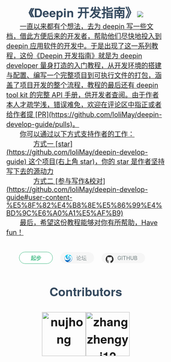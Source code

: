 <h1 class="title">《Deepin 开发指南》<a href="https://github.com/loliMay/deepin-develop-guide"><img src="https://img.shields.io/github/stars/loliMay/deepin-develop-guide.svg?style=social"/></h1><p class="intro">一直以来都有个想法，去为 deepin 写一些文档，借此方便后来的开发者，帮助他们尽快地投入到 deepin 应用软件的开发中。于是出现了这一系列教程，这份《Deepin 开发指南》就是为 deepin developer 量身打造的入门教程，从开发环境的搭建与配置、编写一个完整项目到可执行文件的打包，涵盖了项目开发的整个流程，教程的最后还有 deepin tool kit 的完整 API 手册，供开发者查阅。由于作者本人才疏学浅，错误难免，欢迎在评论区中指正或者给作者提 [PR](https://github.com/loliMay/deepin-develop-guide/pulls)。</p><p class="intro">你可以通过以下方式支持作者的工作：<p class="intro indent">方式一 [star](https://github.com/loliMay/deepin-develop-guide) 这个项目(右上角 star)，你的 star 是作者坚持写下去的源动力</p><p class="intro indent">方式二 [参与写作&校对](https://github.com/loliMay/deepin-develop-guide#user-content-%E5%8F%82%E4%B8%8E%E5%86%99%E4%BD%9C%E6%A0%A1%E5%AF%B9)</p><p class="intro">最后，希望这份教程能够对你有所帮助，Have fun！</p><div class="button-box"><a href="intro/start.html"><div class="homepage-button">起步</div></a><a id="forum-button" href="https://bbs.deepin.org/forum.php?mod=viewthread&tid=167205" target="_blank"><div class="icon-button"><svg version="1.1" id="Layer_1" xmlns="http://www.w3.org/2000/svg" xmlns:xlink="http://www.w3.org/1999/xlink" x="0px" y="0px" width="128px" viewBox="0 0 128 128" enable-background="new 0 0 128 128" xml:space="preserve">  <image id="image0" x="0" y="0"
    xlink:href="data:image/png;base64,iVBORw0KGgoAAAANSUhEUgAAAIAAAACACAYAAADDPmHLAAAABGdBTUEAALGPC/xhBQAAACBjSFJN
AAB6JgAAgIQAAPoAAACA6AAAdTAAAOpgAAA6mAAAF3CculE8AAAABmJLR0QA/wD/AP+gvaeTAAAg
lElEQVR42u1deXRTx7n/jXZLsuQd7whssMGUfQ0hkBACBBJoCIQAAZIWSpbXHPJoXtOkD2gfaV9K
m9c0bcgOKWlooQESwpYFnABhLRgMtrENxja28a7NlmXpzvtD2JZ0r6Qr6V4ZmvzOmYPRne3OfPPN
t81c4Ht8j+/x3QXp7Q4Ijb6XO1SEIBcgOQCyQUg2gHQAyQC0AAwBqqgAYAFQB6AalCkDUAaghDIo
vpajtPX2OwqJ254A+pZ0GEAwmRAyHsB4AEMAyERqzgGgEMBxSulxUORfy1FW9PYYhIPbjgD6Ftlk
IJgMQuYSghkAsnu5S2WUYj8o3QWK/GuDVI7eHqNgcNsQQN8i22QiIUsAzAWQ0Nv98YFGALsoQ7dd
G6T6src7wwe3NAH0vdieDAlZRghWIfDezQL1+n+ilEAp6fnXHU4K1DooOhigwUl5t+EHFaB0Exhs
uZYXVddLQxgQtyQB9L3YngcJWQNgIQBVuPWNVxNszVBAFsTbVndS1HZSXOukKOmgKLdTnG1n0BI8
g7cB2AZKN17Li7oYuVHkh1uKAPoWtg2DhKyDi80LAjUhOJilQLpcmFet6qQ4187giJXBUSuDantQ
3GIXpXRd5RB1gZDjFg5uCQLIPG81EIlkLQiWd/8oCBcG1qfIsCxOLKUAKLExOGhmsNfkRJGNd6c3
U4ZZXzlUUyFax3iiVwkgs8CqAsGLhJA1EIDVe+MHUQQ7+yshI5F5zRIbgx2tTuxodfDZKmyU0o2g
2FA5TNNrtoVeI4DMAut0QsgmhCDc8cX2/gqM0Ugj+l5n25xYec2OBgfAk41VUEpXVQ7THohoR28i
4gSQedYSAwl5FXBj9yLgfr0Ub/RVRvTd9rY68J/VdrQxIRXfDIaurhyhbY1knyNKAJlnzRNBJFsh
+Kr3XGlSAnyVEwWDt64nIjY3duJX1+1whldNBRi6pHJk9NFI9TtiI5TxL/NagBwGpQZQCmETPNIP
Y2QRnfxX6+xYW22H06sfISQDCDnsGqvIQHQOkHHapCUSsh3AjEi9VP5gdUQIwEEpNly3472GTuEr
p9hPGTq/aozOIuY7iEoAGadMWURC9gDIFbMdd9ynl+HtLMEVChYclOKZqzbsa/XB9IVRY4spw8yu
GqsvF+s9RCOAjFOmiYRgB1xu2IhhR44aY7TiSv4dDMWzV23YF0DXE8iUUQdKH64aqxdFLhCFADJO
GmeBkG1w+d/DB8+RHKyWYH+eRoxX6obVSbH0cjtOWcIU94KDBZQurBqn/0zoigXfKDOOt84DsAsM
1YKhECTxFAaXJMpFnQWrk2JpSRtOmR0CC7EBkxbArnTX2AoKQTlA+ret84hr5Ytne/UBtRQ4MyIa
Gqk4u1pzJ4MVpe04ZRZr5fNicw5KsbB6Qsw/hWpVMA6QfqxlFnF5vWQRXh0Apbg/Viba5NfbGcy7
ZMUpk5grH3ySjADb0o+1zBLq3QQZsfQjLROJhOyHUHt+CPhwsAaT9MIznno7g0cuWlDeHpp5TyRY
QDGj6s7YsAXDsAkg/evmLEjIEURY2ndHipLg5Gi94PXW2xksKLzlJr8LdRJK76ycFBeWihjWFpCe
36QFIXtAkezJqiLL/u+LFV74q7czWHDBgvI2Z8Tfh2dKZoA9GflNYXHd8HgmIdtBacSMPL4wPV5Y
Aqi3M1hw3izsyhfIKOCFXAqyHcDMUCsIeQtIP9y0FgTrRHmtIKCTERRMiBHM519vZ7CgwOxa+QIi
UUlgUEmRrpIgRSlBnFyCODlBslLiM1RNLSGIl7uYdLKS4NHzZhxv5TQ+raueEr8+lH6FNGpphxon
EkIOoxfUPW88mKjAnwcLI3vW2xksOGdCeYj+XACIlROM1MmQo5EiTytDlloCQ5RUEA3F5KB48F9G
rv45COiUqrsTghYKg+5V2pcNMURCLsB12iZ8hMkafz9IiwXJ4fv96+0MFpw1Bb3yExUEU+IVGB8j
w1i9HIYocc3QZW1OzDptRBs7crkClI6onprYGkx9Iaxg8ipl2JP/mxwNXiixivryXJgQEz4Tqrcz
mP8v/pOfrJRgQYoS0xMVGBYdWSaYrZbilRwNnr5o9n5kAPAqgMeDqS8oDpD2ef10ELLf+/cl6Sr8
NkeLycdbUG6NnI08SyNF/vjYsOqo72Aw/19GXpM/PlaOVZlRmBIvj1icoS/8vNiCrdfZoYSE0hnV
05J4h5fxVgNTD9arALLJ2zqVpZbil9kuB8xInSzcgIig0lh9eNK/a/JbUW71b+GbmqDAZ2NisGOk
HvcmKHp98gHgl9kaZEVJWH2lwKa0gzd4+8ODsAPQF72jeaSgeHWwtlvAmRAjj6guPCYMy5/VQbH8
nBHlFqdPAhujl+Mfo/TYMkyHYbpel3c9oJERvJoXDSlY/TaA4kW+9fAigNT9dQZCyRrvAVqeEYWR
bqtwQqycYyDFI4ChIU6Kg1I8dcGI88ZOznqTFRL8+QfR2DkmBnfEKnpjfnlhpF6O5RlR7HcA1qTt
rzPwqYMnByBrQanKY5CUBM9nefreM6KkSFeRoJwcoc6/WkKQqw2NAH5fZsUX9XZWnVIATxnUOHpn
HOYkq1Brc+If19uxu5a917582YK/VbfD2Nm7ZuLnszRIVkhAGbgnFaVkLZ/yAQkgdW/dMFC6nFIK
9/TCAC00HBaMCbEKeOf1l0KlgMHRoalb+2/Y8Fq5lVXfSJ0Me8fH4RcDtThj7MTi0y0YfbgRqy+Y
cKixg6OeDvys0IQ/lrs0nxpbRANEuqGREbwwUMs1RstTP6sdFqg8Hw6wznvVjtTLMS+VW86YkqCI
iACYF4L6VdXuxOrzJoBBd5JS4PlsLXaOj0WsgmDZ6RbMP96Cw/X27jwqDqEvSSEBGOCLehdxfFxj
Q7G5d64GmJeqcm2H3uMEsi5QWb8EkLKnNg+UzvWmrhcG+ra8TUlQ3BRMBN7zvaKEsjXBE8DqAiNM
dqa7ToNagk/viMOz2RrICMFLF0344kYHq+1EBXuYEhWura7c7ECzncFjGVFYdroFJ5vtEZ38Lvwy
N5pr3OamflqTFzIBEAqW4DchToE74n0LRnq5BCP1Mo9VJkjy6kd2kEe+3q9ow7eN9u7y9yYpcfDO
BAxzE2JNdh8yCweUhHQ/P9lsh14uwQqDGotP9g4R3BGvwIQ4Di0MWOOvnE8CSNl9PRmULvReec8N
CGx3vzdJKboKmBUEB6hpd+LlIlPPilYSvDUyhiXD1LZz2wPiOI6Wp6p6dPDzra5zAY9lqqGRAotP
NONkU+SJ4LkBWi4CXpiy+7rPWA1/HGAZpVC5j8VQvdzv6u/CrBSVqPMvBZAahM395SIzrJ20u/z4
OAWUHM6ZmjYnt8bBkVdK0C3IFhpdBKCUEjydpYW1k8Gi400oNolwYMQP7khQYnC0zFvQVoFima8y
vgmAYpX3SKzK4hdy3U8jQ55OJhoFJKv4268KjZ34uKrNo7xKwp7QqjYHOpzc7WWoOYjNbZUVtPSs
9sf6qpGokKDNQfHIsSbUtEdWO3iGiwsAq3zl5xzJ5I+rp960KHVXkqiUYHoy/xM3s1JUQUr2/Akg
I4jV//tiE0d59mtf9GEUAqVIUXG11/O8webstgeopASPGTTdvy8+1gSrI3K2gunJKpfQ6vkOhuSP
qyZz5eckAAIs9B6EeelRUAXh056TFhXUpAZDLIk8z/0VGjtxoMbGKh8rZ5c/02z32V5KlH8OAApU
WHpUwKUGNZTE9XuJqRPPnG4Ra75ZUEkJ5qVHsYRoQskSrvyskUjeUSXjUv0WZKqD6kg/rQxD9eL4
BvjuAJsumznL58WwnUjfNnRw5k2PkvomfLd8V90IIEklxYyUngVwoKYdfyoxRYYCACzoq+Z6l7nJ
2ytZkjN7KCmdDIoED6OLTo5cXfCet3mZUUFuA/wSN0v2hNHO4LPqdlZZJSEYFuMpyDZ1OFHQZPc2
p4IyQI4PgxOlnvmqvdzgjxrUHs9fKTR5yApiIlcnx2C93JsGEgCwtgEOAsBcb3PtrLSokDryUIYa
EgDBmIb5JD470Z7rbbA5GFCGeqQpfZSsFX24zgaHjyNo2b78DV756m2eVsC7klRIcXPXOhiKp080
wSbMHYQBMTtNxbXNzuVDADO8V82M1NAIIF4pxYzUm8Kg0EahANhd2cbJPWZzEPOOa20+uc0oH2pv
bbunG7mpgy3ozUlXe+QpNznwv4XGcOaVN2akurfdTQSsOxo8CKDPtgoDQLO7CzCuPTA3jMCLxQZN
UAc8eQuMfmB1MDh2w8YqF6cgmJXuKcvUtDnwTV27z7aG+XAH2xye+Wrb2H6AGRyC8NslJhQbxd8K
cvVypKslPePlStl9Pqow+CQAUEz2Xml39Qkv4PLulCikq6XCygEBcKKhA04O8/Hj2dEs9v9+qYUz
LyiQrpYiw4fFsbbNEbBf4xKULo3FjQCcDMUvzkRGK7griXMb8JADPAiAUIz3LjApKfzbNp4YEA1h
OYB/KjjJIdGnREnwZG60Rz6jncEHpWafbdyR6Jv4a73CyKot3J7Au5PZ9pBvb9iwr7pNzLkHAEzq
w26buK7U74YHAVCK8d7jMCoh/JDrRf21UEiIYHPf3OHfulbcamcJjhtGxUEj82R4b5WYYLQ7fQqb
d6f4ln1qrA5Wfi7ckaTirHvjhVYRp96FkQlKrra5CaDPX6+oQOkQ7z0zIwS3qzf0CgkWZWkEW/1G
u3/LWpmx04Pqn8zVYabX3m+0M3i7yORzm1ESgmk+hN8qS5fZ2KscB8YmKjnrv9hsx74qcblApkaG
OLnEW4ge0ueDK91svWdJUOTC62z/SAFWfxdW5ugEixOosvgPvKhv62HPszPUeHE4O3R8w9lmmOy+
D37enaqCRs5tcSputfPelvpFy6GTEXZehuKNS+JrBCMTWJ5ZGUXPec7uN6SU5nhT6YBo4Q5d9ouW
Y1qaMIahq0b/XjaTnYEUwK9GxeGdu5Ig83L+nGmw4YPLZr9tLMqK9ll/caudpZoqJb6NE3mxCk5V
9uQNGwqaOiAmBui4AnWR0/XcnQNke1NpdgjWP39YMzRGEA7Q0O7wvw1QijVDY7FykJ71yNrJ4Olv
GvzeSZSikuAeP7aPMw1sFTPJj306149JfFuZGWIim9sr2/2Zne5eEyCbFXUT5sELbwyJU2KGl3GE
M/EwBhW3+tGlGWCugdt1/cKJRlSYOv22/2ReDItruONYLdvB5I8DpKp9H5jZfcXiskKKhGydgr1T
UcImAEppurfEmKIW/qDjmuGxLPMsK9HA6WRdu882ktVSFHBE8r52oQV/LzX7rTdBJcHiAb7Z/7lG
G4wdbM0h0Y9/IlEl9dlek82JY37eJVykaKRcHKD7bGcP32KQ7L3KMrXC37wxJE6Jh/trA3OBAOmo
n0HL1snx3NF6fHVT17Y5KX5zphkbTjUHrHf1sFifwh8AHOJwMIG6ZBxfSIrinITutO+aeIdqM7Wc
2093iFiPjue6i64biSIec14zIg6fXrW4VKkQcaymHTYn5XTVjk5U4pvrbXj0QA0So6RoczCwdgZu
Ky9egWU5Or95Pr1q5pT4DX5OKSmlxKeaCABfXxdXHUxUSdHgGZnUPdfuQqDBnaJVEvEOQPbTybEy
LyYsDtDhoDhUzb1yJqX2+MMb2hywuoWC+0pSAK9N6uN37z/XYMPFJu64gQH6ALGSftoua7W7VFeR
oJKw1FBD1zM3AvDsVIrIX9pYPTzWJWOEoQ3sKOWWoMf1USFOEZz/Ye24BAyJ92/3eO+SkbOsUkKQ
G+gMYYD2z9SL99WYxCi3seja4m/CnQN4JLGPQGvkEvx6fAIvgc9X2nfVwrlyZBKCednRvOt5ZEA0
fjIkxm9/rxrt2HHZxFl+ZKLKL+cAjz4UimgPUErAErC74K4F8LJtC4kH+kdjtiF0gdDBULzpw6b+
0+GxLtUsQB2zDVr84a4+Afv6m1NNN4NG2HVMTPEfL2HtZAKqtUViGoS43v0mfG4BfNyuQuB3d/VB
nFKCULeBLRdbOLlAklqGl8Ym+C27ekQc3ro3xf/qBXCith27Sk0+DUczDf7D5Wssga+YvSpmjAAF
u82b8LkFRIoA4lVS/OWelJCNQiYbg9+dauKs+ydDY/HzMQkuH4RbmWEJSnw6JxMvjE0IOPk2B4PV
h+t89i87RoEhCf5d5hVG3xHHXaneKubBUupzbt3VQI8iDiZysez3ZGqwZnQ8Np5sDKn8lsIWzM2O
xsQ0duTyc6PisTBHhxO17XAwFEMSVRgUx9/J9T/HG1DW7Js9L8nVB6yjtMXOqTq6o0FEAnA4qc/2
3Q1BHqk2wkednx+TgLnZupDlgac+r0FTO3efU7Vy/HCADvNz9EFN/qdlJrx1rsVnmxoZweLBgQng
TG17gP67JsjYIc4polozx6GXm3AXAivcBUBbZ+QvPPjLtBTMztKGpBHUmDux7LNqwezqx2va8B9f
1Pptc2leDPRK/+pyaUsHmtodAfrvmhNjhzhc1+ZgvOe/ouuZuwxg8dyTIk8AMgnBW9PT8EBWdEhc
4ERNO1buvw5bmEexjte0YeHuSlj9xAvo5BI8NyYhYF35lVYEEgC9V6XQqGffgtb9JTJ3LaDOu0OV
ET7dCtwkghlpeCBLy3/g3NKnpSY8vLMSN0LcUzdfaMHcHRU3rYfwmX45MSng6geAfeVm/kQsAiq5
PZ91Xc/dOUC1d8YaS+QJALhJBDPTsXhwTEhEcOK6FdM+uoKDV/j72gvrbZj3zwr87MsaOAOEsd+R
psbyHwS+oLLG3ImjVfw5QDyPE0/BosbcyaW6VnePddcflNIyb4WorKkD41ODOxMoFGQSgv+blopU
rQy/O94QdPlacycW767EtH5a/GRkPMalqqHyCgo1djhx8IoZO0uM+Pwqv+8zJqlleGN6Gq+8Wwtb
bhITvz5rFPyPvfNFWXMHq30KWtb1d48ayNAy74tjS5vFDVfig+cnJGFQvArPHKh2WdSCxMErZhy8
YoaMEGTo5EjVyeFwUlSZOn1zOB8TppRJ8O7sdKTyCJWzORhsLmgG5SmU8qkzFJQ2d3BZdTkIgNIS
6kUBtwIBAMADA3XITcjCij1VKGzw4TQJMM4OUFxtseNqiAc0pRLgjZlpGJ/G75KMzQUtqLfwl0MS
1eLcRFra1MExNrSk6y93GaAYlDrc96TTNeIfXuCLAXFK7F/UH0+NiocUHCbZMLyKgZJGTvC3H/bF
gwMD6/wAYLQ58dqJ+qDa6Cdw+F0XTtewZBAHKC3uet5NAE3PD7WBotBdCGxuc6AyAufY+EIlk+BX
U1JwYHEWRqXwiC0UIOXGK7F/URam9ovm3c9Xjt1wrf4g2hkYhIGKLyqNdjS3sVTAwqbnh3WzUU+p
g6HHvVfWrcQFujA8WY0DS7Lwxqx09BPpgmopofjpuAR8sTQbgxL5H487XdOGd840Bt3ekCDaCKYv
HMR23D2P1+FQety7wNcVon69PCzMz4vFtz/OwQcP9cUdGZogVpzviVBKCZYMjcO3P87Bf09OYWkO
/mC0ObFi9zU4ncET3PAU4bWtrys4zj0y1IMAPCUPinxviSH/qrhx6+FCJiG4f4Ae9w/Qo9Jox85L
rfjyiglnrrfxjjlUyyWY2FeL+wfo8GBuDPQh6OMOhmLF7muoag1+y8zQK0TRAvKvWtgCIKX57v9l
+ULjN5wrBZDt/ts3KwZiUGJol0T0FmwOBkUNNpQ2daCipQNGm7Pb2ZKkkUOvlKJfrAIDEpSCvNt/
HajGu2dC82YuHBqH12dnCvr+RfXtmPR2iffPZU0vjRjg/gNL96CU7ifAM+6/7S0x3nYEoJJJMCJF
jREisFZvvHjwOt49HdrkA8B9WbqQy/rC3stGLgMQ63M/XJdE7fLeNz4pahV+1P4N4GAonv20Em+e
qPd71MxfUkqAqVn8NQy++ORSK4esgV3e+bjuCMoHRaO70HSxrh1F9eKdXrkd0dTmwIIPy/Hh2aaw
1Mx7+uugUQjrAyiqb8fFOlYMQqP3/g9wEEDzf490cHGBjwqaeDT93cCRCjOmvFmE/CvcUcLBpIXD
4gTv30fnmrja2tW8dhTLNMmp41CGbvXmHtsLmsP2s9/usNqd+MX+Kjz0QSlqjJ1hrXxQIEkjw3Se
1kW+sDkYbD/fzKVqbuXKz0kAzetH54OhFe57Vb25E3u/w7LAxxeaMe5PF/Hmt/Uh6flcafmowEGp
wWJvUSvqzSzirGhePzqfK7+f28Ip6xuBrx+90dvzEHEcuWrGfW8VYcX2K6g12gWZ+C6D0/IxiYL3
9/WjN7ja2+Qrv08XFKXYQkDXAei2URZct2L3xRbMyQvva523OhwMxYESI/58pA4nKsWxhP5obCL6
CHz6+shVMwqus85L2iiwxVcZv/wn7sVT7wNY7v27TiXF1AE6TOwXjYn9ojHwNrMR+MJ1ox0fnW3E
1tONqGoVzxWuU0lx7j+HQh8lrAv4gXeKcayCZbnd3LxhrM/vCfvtAaV0IzgIwNjuwMfnm/Hx+WYA
gF4lxcR+0RidocXoTA2Gp2qg5REvdyugsqUDn11qxScXm3HiWmT8Hs9OShF88o9cMeEodwjcRn/l
AkogsS+c2AmwLxkOhNykKAxKjsKINA2yE13/9hEp6iUY3DB34nSlBUevmvDFZSPKGgU8lcvD9ZAR
q8SJ1T+ASi5s+Nc9r1/EOTb739Xy23E/9FcuMBlSrEMIBFB8ox3FN9qxs6C5+zeNQoLsxCj0j1ei
f7wKGbFKZMYokBmnRKpOIeigNFkduNJkQ2VLBwpr21DaYMPZaitqTV7OGn7+IsHw8uxMwSf/H2cb
cY7zrgS6LlBZXjpI7H8d55QFhIZGIUWcRoZUnQIyKUHmzTP3GoUU8e4XVt6cNJuDcak8cK1sq51B
jdGOenMnOm5Bm8XMvFh8uHSgoHVaOpwY9/vzLg3FE5tbXhn/eKDyvDYiSrGeAAvhphEEBZ6rzGpz
wmpzourmUemjgg5V70IXJcUrDxoEr3fDgWrUsl3QNoCu51OeFy9qfWV8BWXoxlAdHmLG690u6Y/z
+iMtRtgvkZ+6ZsY7R+u4zL4bW343oYJPHUGIonQDdX14yCDoW/zbwDebWz6hD+YMFdbmb+lw4qlt
5XA4WVtdBYANfOsJyg4Z89zR6QD2B1Pmu44hqRp8/lPhpf7VO65g87d1XI9mtP5h4gG+9QTVq9Y/
TDwAis3iR+P2PssWIiVp5dj2o1zBJ/+fZxux+VgtV5ubg5l8IKgtwAUKuppQTMH3W4FfaBRSbH08
F2kxwoZ7X77Rjme3lfXsOD07TwUIVgdbX0iuKP2zRyYS0MMIgYC+C5BKCN5dmoM5wwMfHw8Gre0O
3PdqAUpvsIJzHCCY0vrHSUErTiHZaztOvFelHPeEhABTvJ9F2K4SOQSxhb2/PFfwyXc4KeZvuoRz
HM4pQvCr1tcm/TWUesNyRuv/4+t9AGaEU4eo6AVqfHlefzw1hd/p4WCw9N0ifHKOM/B0v/H1u2aG
Wm94LJxiPoBTAHLDqsezztsSUgnBe4/nYs4IYVc+APx8xxV8cpZz8otBMD+cusMOR9E/nZ8FiiMA
ksOt63aFRinFXx7LEWnyy7Hp0HWuR3UguNP458nl4dQvSDyS7sn8icRlH9CGXdlthiSdAltWDMKE
LGFj+wDg59vLselQNdcjC0BmGN+YHLa1XLCANN2qw7MIsAvfIc0gN1WDvz81BH3jhT3Y6XBSPPFu
ET45y3kzigPAbOOmKUHp+74gaESi7ieH5wHYhogRQe8JDA+N7oM/PTZQ8MCX1jYHFm0qxNHLrVyP
HQAWmt68+59CtSf4leC6lYciTASRhVImwW8fycYTd6UKXvflujYs+kshSm9wHsl3Tf5bwk0+IAIB
AIBuxaFZAN2GfzOZYEi6Fm88PghDM4R/rR2nbuCnH5TA6n5baA+Ds4Bgoentez4Tul3RPgqg+/FX
EwHswL+BdiCVEDx5bzrWP5QFmVTYIbPYnHhpexnez6/xlaUOBA+b3rlHlPAIUb8KEf2jr7II6B4I
aScQA35EieEGHf60LBdDM4Vf9afKjXjyvSKU1vm8haUYBLNN704NS9XzB3E/CwIg+okvtQTYjlAs
hiHIeEKJhXq1DOsfzsLSSamirPpf77yCt7+qdt3kzY39IJhvfm+qqKHKohNAF6If/2ItKF7CLS4c
SqUEK6em44U5/REjwtVt247VYd2OMtS0+Dx34ADB/5jfv5dXSFe4iBgBAED08i8mgmIrbkFXslRK
8MiEZPzsAQOy+gh/qcQ3xS14cVspznkc3GCt/goQssS8+d6IhUNGlAAAIHrZ5zGgeBURiDLmg+6J
f7CfOBNf1ILf7LqCI8UtgbJuBsFq85ZprZF8/4gTQBe0Sz+fTig2ISLcgL3PalQyLJ2cipX3Zgg+
8bZOBnvO1OO1vddwrsIUKHsFBVll+es0QSx7waLXCAAAtI8dVIHiRQKsQagh50FiQIoGK6dl4JGJ
yYhRC3tS6VK1BR9+XYO/H6tFfeALNm0ANlKCDZa/3ifeRwMDoFcJoAvaJQcNoFgL0OVi1B+vVWD2
6CQsnZKGsdnCOm0uVVmw50w9dp28gQuVvK/U2wxC1lu23lchxvsGg1uCALqgXXRgGBDaUTRvxGnl
mDkyEbNGJWHasHio5MLY7K81tONUqRGHLjbhUGEzqhoD3J3kufvsAsE6y9+mF4gzgsHjliKALmgf
PZAH0DUI8TRSkl6JhyckY1C6FgNTNUiLV6FvkEfYrzW043qTDZdrrCitsaKkxopTZUY0m4O+CNIG
gm0ANlo+mnGxt8bUF25JAuiC9tH9yaBYBmAV/AmLPK0/cdFyaFUyJOkVUHndzOVwUtQ022DrZFAv
zN0AFSDYBGCLZduMurBrEwm3NAG4Q/vIvskAloBiLgDhQ2+EQSNcbH6r5e8z88OuLQK4bQigC5pH
9slAMRnAXEIxA17X2vYCyijBfriCYfKt/5gZ2Q8uhonbjgC8oZm/1wBgMijGAxgPYAjEMzc7ABQC
OA6C4wDyrdvvr+jtMQgHtz0BeEPz8F4VXN7HHADZoMgGkA6XW1oLUEOAKirgirmrA1ANgjK4vrFT
AqDYuuP+XtPZv8f3+B7fQ1j8P44rfopLvTtSAAAAJXRFWHRkYXRlOmNyZWF0ZQAyMDE4LTA4LTIx
VDAxOjQzOjMwLTA3OjAw87aoXwAAACV0RVh0ZGF0ZTptb2RpZnkAMjAxOC0wOC0yMVQwMTo0NDow
OC0wNzowMN1XQh4AAAAASUVORK5CYII=" /></svg>论坛</div></a></a><a href="https://github.com/loliMay/deepin-develop-guide" target="_blank"><div class="icon-button"><svg aria-labelledby="simpleicons-github-dark-icon" lang="" role="img" viewBox="0 0 24 24" xmlns="http://www.w3.org/2000/svg"><title id="simpleicons-github-icon" lang="en">GitHub Dark icon</title><path fill="#333" d="M12 .297c-6.63 0-12 5.373-12 12 0 5.303 3.438 9.8 8.205 11.385.6.113.82-.258.82-.577 0-.285-.01-1.04-.015-2.04-3.338.724-4.042-1.61-4.042-1.61C4.422 18.07 3.633 17.7 3.633 17.7c-1.087-.744.084-.729.084-.729 1.205.084 1.838 1.236 1.838 1.236 1.07 1.835 2.809 1.305 3.495.998.108-.776.417-1.305.76-1.605-2.665-.3-5.466-1.332-5.466-5.93 0-1.31.465-2.38 1.235-3.22-.135-.303-.54-1.523.105-3.176 0 0 1.005-.322 3.3 1.23.96-.267 1.98-.399 3-.405 1.02.006 2.04.138 3 .405 2.28-1.552 3.285-1.23 3.285-1.23.645 1.653.24 2.873.12 3.176.765.84 1.23 1.91 1.23 3.22 0 4.61-2.805 5.625-5.475 5.92.42.36.81 1.096.81 2.22 0 1.606-.015 2.896-.015 3.286 0 .315.21.69.825.57C20.565 22.092 24 17.592 24 12.297c0-6.627-5.373-12-12-12"></path></svg>GITHUB</div></a>
<h1 class="title">Contributors

[<img alt="nujhong" src="https://avatars3.githubusercontent.com/u/32427260?s=460&v=4&s=117" width="117">](https://github.com/lolimay)[<img alt="zhangzhengyi12" src="https://avatars3.githubusercontent.com/u/18530271?s=460&v=4&s=117" width="117">](https://github.com/ziqiangxu)</h1>
</div>

<style>
    .title {
        margin:0;
        padding: 50px 0 0 0;
        text-align: center;
        font-size: 32px;
        font-family: "Source Sans Pro", "Helvetica Neue", Arial, sans-serif;
        color: #34495e;
    }
    .intro {
        color: #666;
        font-size: 18px;
        padding: 0 100px;
        text-indent: 2em;
        margin:0;
    }
    .indent {
        text-indent:4em;
    }
    .button-box {
        margin:40px 0 80px 0;
        text-align: center;
    }
    .homepage-button, .icon-button {
        display: inline-block;
        border-radius: 30px;
        font-weight: 600;
    }
    .homepage-button {
        margin:0;
        color: #4fc08d;
        background: #fff;
        border: 1px solid  #4fc08d;
        padding: 5px 30px;
        margin-right: 20px;
    }
    .homepage-button:hover {
        color: #fff;
        background: #4fc08d;
    }
    .icon-button {
        padding: 5px 20px;
        background: rgba(246, 246, 246, 1);
        color: #7f8c8d;
        position: relative;
        padding-left: 3em;
        transition: .5s all;
        margin-right: 20px;
        font-weight: 500;
    }
    .icon-button>svg {
        width: 1.5em;
        position: absolute;
        top: 0.4em;
        left: 0.8em;
    }
    .icon-button:hover {
        color: #7e8a8a;
        background: rgba(241, 241, 241, 1.0);
        box-shadow: 0 0 5px 0 #ccc;
        color:#777;
    }
@media (max-width: 1700px) {
    .intro {
        padding: 0 40px;
    }
}
@media (max-width: 450px) {
    .intro {
        padding: 0;
        text-indent:0;
    }
    .indent {
        text-indent:2em;
    }
    .title {
        padding:10px 0;
        font-size:30px;
        line-height:1.8;
    }
    .button-box {
        margin: 80px 0;
    }
    #forum-button {
        display:none;
    }
}
@media (max-height:800px) {
    .button-box {
        margin-bottom:300px;
    }
}
@media (max-height:700px) {
    .button-box {
        margin-bottom:200px;
    }
}
</style>